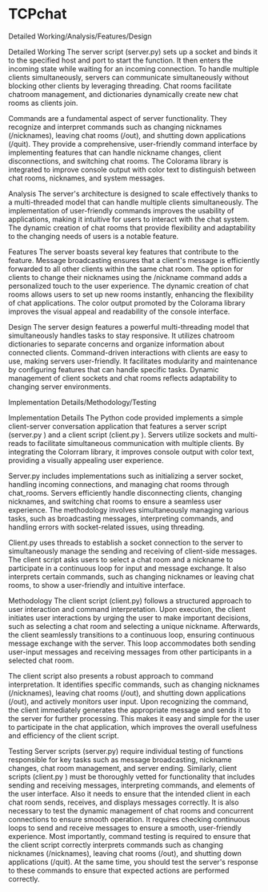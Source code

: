# TCPchat

Detailed Working/Analysis/Features/Design

Detailed Working
The server script (server.py) sets up a socket and binds it to the specified host and port to start the function. It then enters the incoming state while waiting for an incoming connection. To handle multiple clients simultaneously, servers can communicate simultaneously without blocking other clients by leveraging threading. Chat rooms facilitate chatroom management, and dictionaries dynamically create new chat rooms as clients join.

Commands are a fundamental aspect of server functionality. They recognize and interpret commands such as changing nicknames (/nicknames), leaving chat rooms (/out), and shutting down applications (/quit). They provide a comprehensive, user-friendly command interface by implementing features that can handle nickname changes, client disconnections, and switching chat rooms. The Colorama library is integrated to improve console output with color text to distinguish between chat rooms, nicknames, and system messages.

Analysis
The server's architecture is designed to scale effectively thanks to a multi-threaded model that can handle multiple clients simultaneously. The implementation of user-friendly commands improves the usability of applications, making it intuitive for users to interact with the chat system. The dynamic creation of chat rooms that provide flexibility and adaptability to the changing needs of users is a notable feature.

Features
The server boasts several key features that contribute to the feature. Message broadcasting ensures that a client's message is efficiently forwarded to all other clients within the same chat room. The option for clients to change their nicknames using the /nickname command adds a personalized touch to the user experience. The dynamic creation of chat rooms allows users to set up new rooms instantly, enhancing the flexibility of chat applications. The color output promoted by the Colorama library improves the visual appeal and readability of the console interface.

Design
The server design features a powerful multi-threading model that simultaneously handles tasks to stay responsive. It utilizes chatroom dictionaries to separate concerns and organize information about connected clients. Command-driven interactions with clients are easy to use, making servers user-friendly. It facilitates modularity and maintenance by configuring features that can handle specific tasks. Dynamic management of client sockets and chat rooms reflects adaptability to changing server environments.

Implementation Details/Methodology/Testing

Implementation Details
The Python code provided implements a simple client-server conversation application that features a server script (server.py ) and a client script (client.py ). Servers utilize sockets and multi-reads to facilitate simultaneous communication with multiple clients. By integrating the Colorram library, it improves console output with color text, providing a visually appealing user experience.

Server.py includes implementations such as initializing a server socket, handling incoming connections, and managing chat rooms through chat_rooms. Servers efficiently handle disconnecting clients, changing nicknames, and switching chat rooms to ensure a seamless user experience. The methodology involves simultaneously managing various tasks, such as broadcasting messages, interpreting commands, and handling errors with socket-related issues, using threading.

Client.py uses threads to establish a socket connection to the server to simultaneously manage the sending and receiving of client-side messages. The client script asks users to select a chat room and a nickname to participate in a continuous loop for input and message exchange. It also interprets certain commands, such as changing nicknames or leaving chat rooms, to show a user-friendly and intuitive interface.

Methodology
The client script (client.py) follows a structured approach to user interaction and command interpretation. Upon execution, the client initiates user interactions by urging the user to make important decisions, such as selecting a chat room and selecting a unique nickname. Afterwards, the client seamlessly transitions to a continuous loop, ensuring continuous message exchange with the server. This loop accommodates both sending user-input messages and receiving messages from other participants in a selected chat room.

The client script also presents a robust approach to command interpretation. It identifies specific commands, such as changing nicknames (/nicknames), leaving chat rooms (/out), and shutting down applications (/out), and actively monitors user input. Upon recognizing the command, the client immediately generates the appropriate message and sends it to the server for further processing. This makes it easy and simple for the user to participate in the chat application, which improves the overall usefulness and efficiency of the client script.

Testing
 Server scripts (server.py) require individual testing of functions responsible for key tasks such as message broadcasting, nickname changes, chat room management, and server ending. Similarly, client scripts (client.py ) must be thoroughly vetted for functionality that includes sending and receiving messages, interpreting commands, and elements of the user interface. Also it needs to ensure that the intended client in each chat room sends, receives, and displays messages correctly. It is also necessary to test the dynamic management of chat rooms and concurrent connections to ensure smooth operation. It requires checking continuous loops to send and receive messages to ensure a smooth, user-friendly experience. Most importantly, command testing is required to ensure that the client script correctly interprets commands such as changing nicknames (/nicknames), leaving chat rooms (/out), and shutting down applications (/quit). At the same time, you should test the server's response to these commands to ensure that expected actions are performed correctly.
